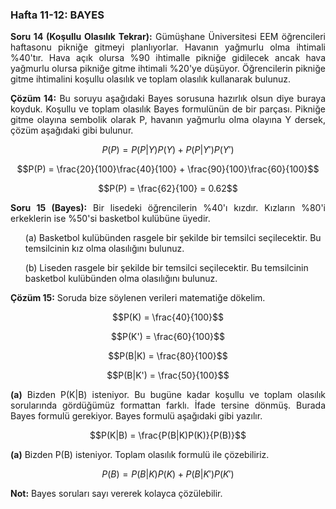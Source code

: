 <h3>Hafta 11-12: BAYES</h3>

<p align="justify"><b>Soru 14 (Koşullu Olasılık Tekrar):</b> Gümüşhane Üniversitesi EEM öğrencileri haftasonu pikniğe gitmeyi planlıyorlar. Havanın yağmurlu olma ihtimali %40'tır. Hava açık olursa %90 ihtimalle pikniğe gidilecek ancak hava yağmurlu olursa pikniğe gitme ihtimali %20'ye düşüyor. Öğrencilerin pikniğe gitme ihtimalini koşullu olasılık ve toplam olasılık kullanarak bulunuz.</p>

<p align="justify"><b>Çözüm 14:</b> Bu soruyu aşağıdaki Bayes sorusuna hazırlık olsun diye buraya koyduk. Koşullu ve toplam olasılık Bayes formulünün de bir parçası. Pikniğe gitme olayına sembolik olarak P, havanın yağmurlu olma olayına Y dersek, çözüm aşağıdaki gibi bulunur.</p>

$$P(P) = P(P|Y)P(Y) + P(P|Y')P(Y')$$

$$P(P) = \frac{20}{100}\frac{40}{100} + \frac{90}{100}\frac{60}{100}$$

$$P(P) = \frac{62}{100} = 0.62$$

<p align="justify"><b>Soru 15 (Bayes):</b> Bir lisedeki öğrencilerin %40'ı kızdır. Kızların %80'i erkeklerin ise %50'si basketbol kulübüne üyedir. 
<ul>(a) Basketbol kulübünden rasgele bir şekilde bir temsilci seçilecektir. Bu temsilcinin kız olma olasılığını bulunuz.</ul>
<ul>(b) Liseden rasgele bir şekilde bir temsilci seçilecektir. Bu temsilcinin basketbol kulübünden olma olasılığını bulunuz.</ul>
</ul>
</p>

<p align="justify"><b>Çözüm 15:</b> Soruda bize söylenen verileri matematiğe dökelim.</p>

$$P(K) = \frac{40}{100}$$

$$P(K') = \frac{60}{100}$$

$$P(B|K) = \frac{80}{100}$$

$$P(B|K') = \frac{50}{100}$$

<p align="justify"><b>(a)</b> Bizden P(K|B) isteniyor. Bu bugüne kadar koşullu ve toplam olasılık sorularında gördüğümüz formattan farklı. İfade tersine dönmüş. Burada Bayes formulü gerekiyor. Bayes formulü aşağıdaki gibi yazılır.</p>

$$P(K|B) = \frac{P(B|K)P(K)}{P(B)}$$

<p align="justify"><b>(a)</b> Bizden P(B) isteniyor. Toplam olasılık formulü ile çözebiliriz.</p>

$$P(B) = P(B|K)P(K) + P(B|K')P(K')$$

<p align="adjust"><b>Not:</b> Bayes soruları sayı vererek kolayca çözülebilir.</p>
